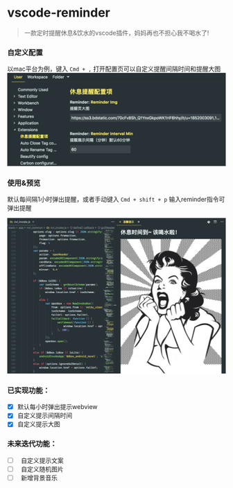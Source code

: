 # vscode-reminder

> 一款定时提醒休息&饮水的vscode插件，妈妈再也不担心我不喝水了!

### 自定义配置

以mac平台为例，键入 `Cmd + ,` 打开配置页可以自定义提醒间隔时间和提醒大图
![](https://github.com/JeanwayHwang/vscode-reminder/blob/master/asset/setting.png)
### 使用&预览

默认每间隔1小时弹出提醒，或者手动键入 `Cmd + shift + p` 输入reminder指令可弹出提醒

![](https://github.com/JeanwayHwang/vscode-reminder/blob/master/asset/review.png)
### 已实现功能：
- [x]   默认每小时弹出提示webview
- [x]   自定义提示间隔时间
- [x]   自定义提示大图

### 未来迭代功能：
- [ ]   自定义提示文案
- [ ]   自定义随机图片
- [ ]   新增背景音乐